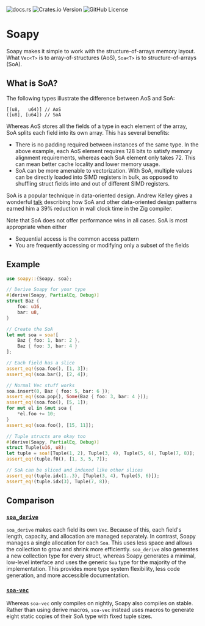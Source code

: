 ![docs.rs](https://img.shields.io/docsrs/soapy?link=https%3A%2F%2Fdocs.rs%2Fsoapy%2Flatest%2Fsoapy%2F)
![Crates.io Version](https://img.shields.io/crates/v/soapy?link=https%3A%2F%2Fcrates.io%2Fcrates%2Fsoapy)
![GitHub License](https://img.shields.io/github/license/tim-harding/soapy?link=https%3A%2F%2Fgithub.com%2Ftim-harding%2Fsoapy%2Fblob%2Fmain%2FLICENSE)

# Soapy

Soapy makes it simple to work with the structure-of-arrays memory layout. What
`Vec<T>` is to array-of-structures (AoS), `Soa<T>` is to structure-of-arrays
(SoA).

## What is SoA?

The following types illustrate the difference between AoS and SoA:
```text
[(u8,   u64)] // AoS
([u8], [u64]) // SoA
```

Whereas AoS stores all the fields of a type in each element of the array,
SoA splits each field into its own array. This has several benefits:

- There is no padding required between instances of the same type. In the
above example, each AoS element requires 128 bits to satisfy memory
alignment requirements, whereas each SoA element only takes 72. This can
mean better cache locality and lower memory usage.
- SoA can be more amenable to vectorization. With SoA, multiple values can
be directly loaded into SIMD registers in bulk, as opposed to shuffling
struct fields into and out of different SIMD registers.

SoA is a popular technique in data-oriented design. Andrew Kelley gives a
wonderful [talk](https://vimeo.com/649009599) describing how SoA and other
data-oriented design patterns earned him a 39% reduction in wall clock time
in the Zig compiler.

Note that SoA does not offer performance wins in all cases. SoA is most
appropriate when either
- Sequential access is the common access pattern
- You are frequently accessing or modifying only a subset of the fields

## Example

```rust
use soapy::{Soapy, soa};

// Derive Soapy for your type
#[derive(Soapy, PartialEq, Debug)]
struct Baz {
    foo: u16,
    bar: u8,
}

// Create the SoA
let mut soa = soa![
    Baz { foo: 1, bar: 2 }, 
    Baz { foo: 3, bar: 4 }
];

// Each field has a slice
assert_eq!(soa.foo(), [1, 3]);
assert_eq!(soa.bar(), [2, 4]);

// Normal Vec stuff works
soa.insert(0, Baz { foo: 5, bar: 6 });
assert_eq!(soa.pop(), Some(Baz { foo: 3, bar: 4 }));
assert_eq!(soa.foo(), [5, 1]);
for mut el in &mut soa {
    *el.foo += 10;
}
assert_eq!(soa.foo(), [15, 11]);

// Tuple structs are okay too
#[derive(Soapy, PartialEq, Debug)]
struct Tuple(u16, u8);
let tuple = soa![Tuple(1, 2), Tuple(3, 4), Tuple(5, 6), Tuple(7, 8)];
assert_eq!(tuple.f0(), [1, 3, 5, 7]);

// SoA can be sliced and indexed like other slices
assert_eq!(tuple.idx(1..3), [Tuple(3, 4), Tuple(5, 6)]);
assert_eq!(tuple.idx(3), Tuple(7, 8));
```

## Comparison

### [`soa_derive`](https://docs.rs/soa_derive/latest/soa_derive/)

`soa_derive` makes each field its own `Vec`. Because of this, each field's
length, capacity, and allocation are managed separately. In contrast, Soapy
manages a single allocation for each `Soa`. This uses less space and allows
the collection to grow and shrink more efficiently. `soa_derive` also
generates a new collection type for every struct, whereas Soapy generates a
minimal, low-level interface and uses the generic `Soa` type for the
majority of the implementation. This provides more type system flexibility,
less code generation, and more accessible documentation.

### [`soa-vec`](https://docs.rs/soa-vec/latest/soa_vec/)

Whereas `soa-vec` only compiles on nightly, Soapy also compiles on stable.
Rather than using derive macros, `soa-vec` instead uses macros to generate
eight static copies of their SoA type with fixed tuple sizes.
